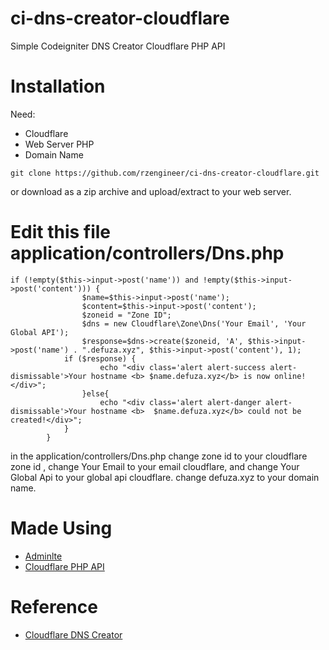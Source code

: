 # ci-dns-creator-cloudflare
Simple Codeigniter DNS Creator Cloudflare PHP API
# Installation
Need:
* Cloudflare
* Web Server PHP
* Domain Name

```
git clone https://github.com/rzengineer/ci-dns-creator-cloudflare.git
```
or download as a zip archive and upload/extract to your web server.
# Edit this file application/controllers/Dns.php
```
if (!empty($this->input->post('name')) and !empty($this->input->post('content'))) {
				$name=$this->input->post('name');
				$content=$this->input->post('content');
				$zoneid = "Zone ID";
				$dns = new Cloudflare\Zone\Dns('Your Email', 'Your Global API');
				$response=$dns->create($zoneid, 'A', $this->input->post('name') . ".defuza.xyz", $this->input->post('content'), 1);
			if ($response) {
					echo "<div class='alert alert-success alert-dismissable'>Your hostname <b> $name.defuza.xyz</b> is now online!</div>";
				}else{
					echo "<div class='alert alert-danger alert-dismissable'>Your hostname <b>  $name.defuza.xyz</b> could not be created!</div>";
			}
		}
```
in the application/controllers/Dns.php change zone id to your cloudflare zone id , change Your Email to your email cloudflare, and change Your Global Api to your global api cloudflare. change defuza.xyz to your domain name.
# Made Using
* [Adminlte](https://github.com/almasaeed2010/AdminLTE)
* [Cloudflare PHP API](https://github.com/jamesryanbell/cloudflare)
# Reference
* [Cloudflare DNS Creator](https://github.com/reckr/cloudflare-dns-creator)
